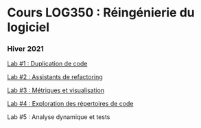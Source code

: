 # Cours LOG350 : Réingénierie du logiciel

### Hiver 2021

[Lab #1 : Duplication de code](https://github.com/ETS-LOG530/LabsH21/blob/main/Laboratoire%201%20:%20Duplication%20du%20code.md)

[Lab #2 : Assistants de refactoring](https://github.com/ETS-LOG530/LabsH21/blob/main/Laboratoire%202%20:%20Assistants%20de%20Refactoring.md)

[Lab #3 : Métriques et visualisation](https://github.com/ETS-LOG530/LabsH21/blob/main/Laboratoire%203%20:%20M%C3%A9triques%20et%20visualisation.md)

[Lab #4 : Exploration des répertoires de code](https://github.com/ETS-LOG530/LabsH21/blob/main/Laboratoire%204%20-%20Repertoires%20de%20code.md)

Lab #5 : Analyse dynamique et tests
